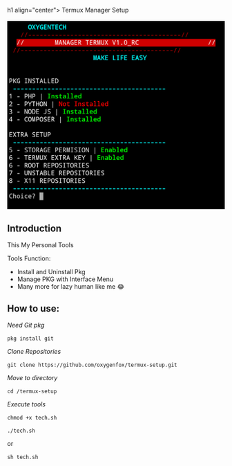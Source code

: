 h1 align="center">
    Termux Manager Setup<br>
	<br>
    <img src="https://raw.githubusercontent.com/oxygenfox/termux-setup/master/assets/head1.png">
	<br>
</h1>

## Introduction
This My Personal Tools

Tools Function:
- Install and Uninstall Pkg
- Manage PKG with Interface Menu
- Many more for lazy human like me 😂

## How to use:
*Need Git pkg*
```
pkg install git
```
*Clone Repositories*

```
git clone https://github.com/oxygenfox/termux-setup.git
```
*Move to directory*

```
cd /termux-setup
```
*Execute tools*

```
chmod +x tech.sh
```
```
./tech.sh
```
or
```
sh tech.sh
```
